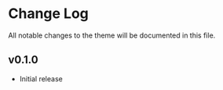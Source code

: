 # Change Log

All notable changes to the theme will be documented in this file.

## v0.1.0

- Initial release
